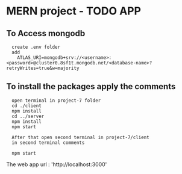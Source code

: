 # MERN project - TODO APP


## To Access mongodb 
  ```
    create .env folder 
    add 
      ATLAS_URI=mongodb+srv://<username>:<password>@cluster0.8sf1t.mongodb.net/<database-name>?retryWrites=true&w=majority
  ```


## To install the packages apply the comments
```
  open terminal in project-7 folder
  cd ./client
  npm install
  cd ../server
  npm install
  npm start
```

```
  After that open second terminal in project-7/client
  in second terminal comments
  
  npm start
```
The web app url : 'http://localhost:3000'
